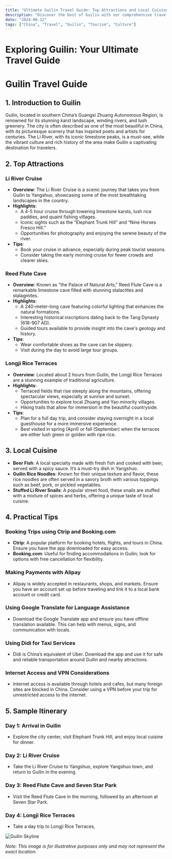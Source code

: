 ```yaml
---
title: "Ultimate Guilin Travel Guide: Top Attractions and Local Cuisine"
description: "Discover the best of Guilin with our comprehensive travel guide. Explore top attractions, savor local cuisine, and get insider tips for an unforgettable Chinese adventure."
date: "2024-08-12"
tags: ["China", "Travel", "Guilin", "Tourism", "Culture"]
---
```


# Exploring Guilin: Your Ultimate Travel Guide

# Guilin Travel Guide

## 1. Introduction to Guilin
Guilin, located in southern China’s Guangxi Zhuang Autonomous Region, is renowned for its stunning karst landscape, winding rivers, and lush greenery. The city is often described as one of the most beautiful in China, with its picturesque scenery that has inspired poets and artists for centuries. The Li River, with its iconic limestone peaks, is a must-see, while the vibrant culture and rich history of the area make Guilin a captivating destination for travelers.

## 2. Top Attractions

### Li River Cruise
- **Overview**: The Li River Cruise is a scenic journey that takes you from Guilin to Yangshuo, showcasing some of the most breathtaking landscapes in the country.
- **Highlights**:
  - A 4-5 hour cruise through towering limestone karsts, lush rice paddies, and quaint fishing villages.
  - Iconic sights such as the “Elephant Trunk Hill” and “Nine Horses Fresco Hill.”
  - Opportunities for photography and enjoying the serene beauty of the river.
- **Tips**:
  - Book your cruise in advance, especially during peak tourist seasons.
  - Consider taking the early morning cruise for fewer crowds and clearer skies.

### Reed Flute Cave
- **Overview**: Known as "the Palace of Natural Arts," Reed Flute Cave is a remarkable limestone cave filled with stunning stalactites and stalagmites.
- **Highlights**:
  - A 240-meter-long cave featuring colorful lighting that enhances the natural formations.
  - Interesting historical inscriptions dating back to the Tang Dynasty (618-907 AD).
  - Guided tours available to provide insight into the cave's geology and history.
- **Tips**:
  - Wear comfortable shoes as the cave can be slippery.
  - Visit during the day to avoid large tour groups.

### Longji Rice Terraces
- **Overview**: Located about 2 hours from Guilin, the Longji Rice Terraces are a stunning example of traditional agriculture.
- **Highlights**:
  - Terraced fields that rise steeply along the mountains, offering spectacular views, especially at sunrise and sunset.
  - Opportunities to explore local Zhuang and Yao minority villages.
  - Hiking trails that allow for immersion in the beautiful countryside.
- **Tips**:
  - Plan for a full day trip, and consider staying overnight in a local guesthouse for a more immersive experience.
  - Best visited in spring (April) or fall (September) when the terraces are either lush green or golden with ripe rice.

## 3. Local Cuisine
- **Beer Fish**: A local specialty made with fresh fish and cooked with beer, served with a spicy sauce. It’s a must-try dish in Yangshuo.
- **Guilin Rice Noodles**: Known for their unique texture and flavor, these rice noodles are often served in a savory broth with various toppings such as beef, pork, or pickled vegetables.
- **Stuffed Li River Snails**: A popular street food, these snails are stuffed with a mixture of spices and herbs, offering a unique taste of local cuisine.

## 4. Practical Tips

### Booking Trips using Ctrip and Booking.com
- **Ctrip**: A popular platform for booking hotels, flights, and tours in China. Ensure you have the app downloaded for easy access.
- **Booking.com**: Useful for finding accommodations in Guilin; look for options with free cancellation for flexibility.

### Making Payments with Alipay
- Alipay is widely accepted in restaurants, shops, and markets. Ensure you have an account set up before traveling and link it to a local bank account or credit card.

### Using Google Translate for Language Assistance
- Download the Google Translate app and ensure you have offline translation available. This can help with menus, signs, and communication with locals.

### Using Didi for Taxi Services
- Didi is China’s equivalent of Uber. Download the app and use it for safe and reliable transportation around Guilin and nearby attractions.

### Internet Access and VPN Considerations
- Internet access is available through hotels and cafes, but many foreign sites are blocked in China. Consider using a VPN before your trip for unrestricted access to the internet.

## 5. Sample Itinerary

### Day 1: Arrival in Guilin
- Explore the city center, visit Elephant Trunk Hill, and enjoy local cuisine for dinner.

### Day 2: Li River Cruise
- Take the Li River Cruise to Yangshuo, explore Yangshuo town, and return to Guilin in the evening.

### Day 3: Reed Flute Cave and Seven Star Park
- Visit the Reed Flute Cave in the morning, followed by an afternoon at Seven Star Park.

### Day 4: Longji Rice Terraces
- Take a day trip to Longji Rice Terraces,

![Guilin Skyline](https://source.unsplash.com/1600x900/?Guilin,cityscape)

*Note: This image is for illustrative purposes only and may not represent the exact location.*

